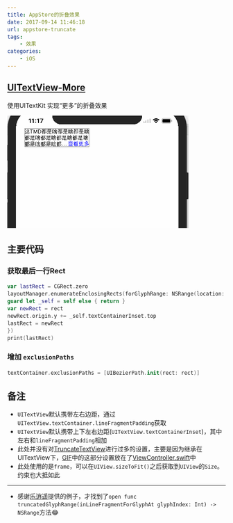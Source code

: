 ```yaml
---
title: AppStore的折叠效果
date: 2017-09-14 11:46:18
url: appstore-truncate
tags:
    - 效果
categories:
    - iOS
---
```


## [UITextView-More](https://github.com/madordie/UITextView-More)

使用UITextKit 实现“更多”的折叠效果

![预览](https://github.com/madordie/UITextView-More/blob/master/Untitled.gif?raw=true)

<!--more-->

## 主要代码

### 获取最后一行Rect

```swift
var lastRect = CGRect.zero
layoutManager.enumerateEnclosingRects(forGlyphRange: NSRange(location: 0, length: textStorage.string.characters.count), withinSelectedGlyphRange: NSRange(location: NSNotFound, length: 0), in: textContainer, using: { [weak self] (rect, isStop) in
guard let _self = self else { return }
var newRect = rect
newRect.origin.y += _self.textContainerInset.top
lastRect = newRect
})
print(lastRect)
```

### 增加 `exclusionPaths`

```swift
textContainer.exclusionPaths = [UIBezierPath.init(rect: rect)]
```

## 备注

- `UITextView`默认携带左右边距，通过`UITextView.textContainer.lineFragmentPadding`获取
- `UITextView`默认携带上下左右边距(`UITextView.textContainerInset`)，其中左右和`lineFragmentPadding`相加
- 此处并没有对[TruncateTextView](https://github.com/madordie/UITextView-More/blob/master/TruncateTextView.swift)进行过多的设置，主要是因为继承在UITextView下，[GIF](https://github.com/madordie/UITextView-More/blob/master/Untitled.gif)中的这部分设置放在了[ViewController.swift](https://github.com/madordie/UITextView-More/blob/master/Demo-AppStore-More/ViewController.swift)中
- 此处使用的是`frame`，可以在`UIView.sizeToFit()`之后获取到`UIView`的`Size`。约束也大抵如此

----

- 感谢[乐逍遥](https://github.com/lexiaoyao20)提供的例子，才找到了`open func truncatedGlyphRange(inLineFragmentForGlyphAt glyphIndex: Int) -> NSRange`方法😂
